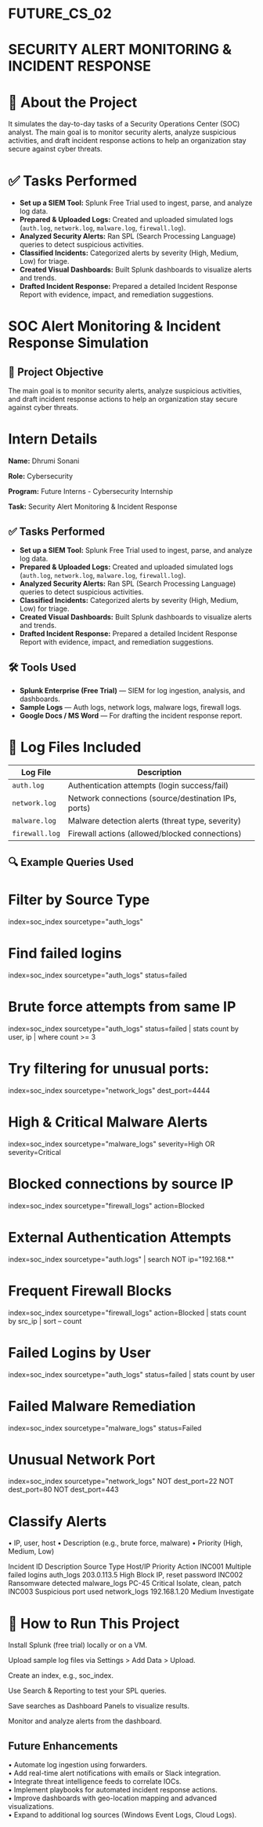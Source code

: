 # FUTURE_CS_02

# SECURITY ALERT MONITORING & INCIDENT RESPONSE

# 📌 About the Project

It simulates the day-to-day tasks of a Security Operations Center (SOC) analyst. The main goal is to monitor security alerts, analyze suspicious activities, and draft incident response actions to help an organization stay secure against cyber threats.

# ✅ Tasks Performed

- **Set up a SIEM Tool:** Splunk Free Trial used to ingest, parse, and analyze log data.
- **Prepared & Uploaded Logs:** Created and uploaded simulated logs (`auth.log`, `network.log`, `malware.log`, `firewall.log`).
- **Analyzed Security Alerts:** Ran SPL (Search Processing Language) queries to detect suspicious activities.
- **Classified Incidents:** Categorized alerts by severity (High, Medium, Low) for triage.
- **Created Visual Dashboards:** Built Splunk dashboards to visualize alerts and trends.
- **Drafted Incident Response:** Prepared a detailed Incident Response Report with evidence, impact, and remediation suggestions.

# SOC Alert Monitoring & Incident Response Simulation

## 📌 Project Objective

The main goal is to monitor security alerts, analyze suspicious activities, and draft incident response actions to help an organization stay secure against cyber threats.

# Intern Details
**Name:** Dhrumi Sonani

**Role:** Cybersecurity

**Program:** Future Interns - Cybersecurity Internship

**Task:**  Security Alert Monitoring & Incident Response


## ✅ Tasks Performed

- **Set up a SIEM Tool:** Splunk Free Trial used to ingest, parse, and analyze log data.
- **Prepared & Uploaded Logs:** Created and uploaded simulated logs (`auth.log`, `network.log`, `malware.log`, `firewall.log`).
- **Analyzed Security Alerts:** Ran SPL (Search Processing Language) queries to detect suspicious activities.
- **Classified Incidents:** Categorized alerts by severity (High, Medium, Low) for triage.
- **Created Visual Dashboards:** Built Splunk dashboards to visualize alerts and trends.
- **Drafted Incident Response:** Prepared a detailed Incident Response Report with evidence, impact, and remediation suggestions.


## 🛠️ Tools Used

- **Splunk Enterprise (Free Trial)** — SIEM for log ingestion, analysis, and dashboards.
- **Sample Logs** — Auth logs, network logs, malware logs, firewall logs.
- **Google Docs / MS Word** — For drafting the incident response report.


# 📁 Log Files Included

| Log File | Description |
|----------------|-------------------------------------------|
| `auth.log` | Authentication attempts (login success/fail) |
| `network.log` | Network connections (source/destination IPs, ports) |
| `malware.log` | Malware detection alerts (threat type, severity) |
| `firewall.log` | Firewall actions (allowed/blocked connections) |



## 🔍 Example  Queries Used

# Filter by Source Type
index=soc_index sourcetype="auth_logs"

# Find failed logins
index=soc_index sourcetype="auth_logs" status=failed

# Brute force attempts from same IP
index=soc_index sourcetype="auth_logs" status=failed 
| stats count by user, ip | where count >= 3

# Try filtering for unusual ports:
index=soc_index sourcetype="network_logs" dest_port=4444

# High & Critical Malware Alerts
index=soc_index sourcetype="malware_logs" severity=High OR severity=Critical

# Blocked connections by source IP
index=soc_index sourcetype="firewall_logs" action=Blocked 

# External Authentication Attempts
index=soc_index sourcetype="auth.logs" 
| search NOT ip="192.168.*"

# Frequent Firewall Blocks
index=soc_index sourcetype="firewall_logs" action=Blocked
| stats count by src_ip
| sort – count

# Failed Logins by User
index=soc_index sourcetype="auth_logs" status=failed 
| stats count by user


# Failed Malware Remediation
index=soc_index sourcetype="malware_logs" status=Failed

# Unusual Network Port
index=soc_index sourcetype="network_logs" NOT dest_port=22 NOT dest_port=80 NOT dest_port=443

# Classify Alerts
•  IP, user, host
•  Description (e.g., brute force, malware)
•  Priority (High, Medium, Low)

Incident ID	Description         Source Type	      Host/IP	          Priority	      Action
INC001	Multiple failed logins	auth_logs	       203.0.113.5	      High	          Block IP, reset password
INC002	Ransomware detected	    malware_logs	   PC-45	            Critical	      Isolate, clean, patch
INC003	Suspicious port used	  network_logs	   192.168.1.20	      Medium	        Investigate



# 🚩 How to Run This Project

Install Splunk (free trial) locally or on a VM.

Upload sample log files via Settings > Add Data > Upload.

Create an index, e.g., soc_index.

Use Search & Reporting to test your SPL queries.

Save searches as Dashboard Panels to visualize results.

Monitor and analyze alerts from the dashboard.


## Future Enhancements  
• Automate log ingestion using forwarders.  
• Add real-time alert notifications with emails or Slack integration.  
• Integrate threat intelligence feeds to correlate IOCs.  
• Implement playbooks for automated incident response actions.  
• Improve dashboards with geo-location mapping and advanced visualizations.  
• Expand to additional log sources (Windows Event Logs, Cloud Logs).  
